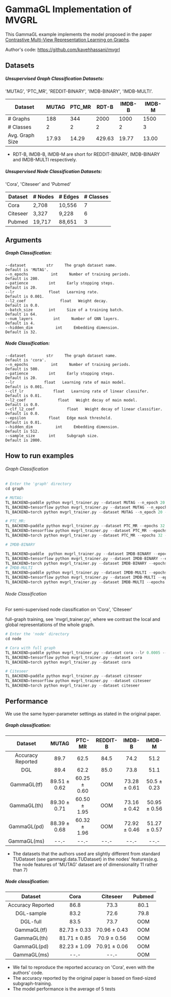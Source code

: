 # GammaGL Implementation of MVGRL
This GammaGL example implements the model proposed in the paper [Contrastive Multi-View Representation Learning on Graphs](https://arxiv.org/abs/2006.05582).

Author's code: https://github.com/kavehhassani/mvgrl


## Datasets

##### Unsupervised Graph Classification Datasets:

 'MUTAG', 'PTC_MR', 'REDDIT-BINARY', 'IMDB-BINARY', 'IMDB-MULTI'.

| Dataset         | MUTAG | PTC_MR | RDT-B  | IMDB-B | IMDB-M |
| --------------- | ----- | ------ | ------ | ------ | ------ |
| # Graphs        | 188   | 344    | 2000   | 1000   | 1500   |
| # Classes       | 2     | 2      | 2      | 2      | 3      |
| Avg. Graph Size | 17.93 | 14.29  | 429.63 | 19.77  | 13.00  |
* RDT-B, IMDB-B, IMDB-M are short for REDDIT-BINARY, IMDB-BINARY and IMDB-MULTI respectively.

##### Unsupervised Node Classification Datasets:

'Cora', 'Citeseer' and 'Pubmed'

| Dataset  | # Nodes | # Edges | # Classes |
| -------- | ------- | ------- | --------- |
| Cora     | 2,708   | 10,556  | 7         |
| Citeseer | 3,327   | 9,228   | 6         |
| Pubmed   | 19,717  | 88,651  | 3         |


## Arguments

##### 	Graph Classification:

```
--dataset         str     The graph dataset name.                Default is 'MUTAG'.
--n_epochs          int     Number of training periods.            Default is 200.
--patience         int     Early stopping steps.                  Default is 20.
--lr               float   Learning rate.                         Default is 0.001.
--l2_coef               float   Weight decay.                          Default is 0.0.
--batch_size       int     Size of a training batch.              Default is 64.
--num_layers         int     Number of GNN layers.                  Default is 4.
--hidden_dim          int     Embedding dimension.                   Default is 32.
```

##### 	Node Classification:

```
--dataset         str     The graph dataset name.                Default is 'cora'.
--n_epochs          int     Number of training periods.            Default is 500.
--patience         int     Early stopping steps.                  Default is 20.
--lr             float   Learning rate of main model.           Default is 0.001.
--clf_lr             float   Learning rate of linear classifer.     Default is 0.01.
--l2_coef              float   Weight decay of main model.            Default is 0.0.
--clf_l2_coef              float   Weight decay of linear classifier.     Default is 0.0.
--epsilon          float   Edge mask threshold.                   Default is 0.01.
--hidden_dim          int     Embedding dimension.                   Default is 512.
--sample_size      int     Subgraph size.                         Default is 2000.
```

## How to run examples

###### Graph Classification

```python
# Enter the 'graph' directory
cd graph

# MUTAG:
TL_BACKEND=paddle python mvgrl_trainer.py --dataset MUTAG --n_epoch 20 --hid_dim 32
TL_BACKEND=tensorflow python mvgrl_trainer.py --dataset MUTAG --n_epoch 20 --hid_dim 32
TL_BACKEND=torch python mvgrl_trainer.py --dataset MUTAG --n_epoch 20 --hid_dim 32

# PTC_MR:
TL_BACKEND=paddle python mvgrl_trainer.py --dataset PTC_MR --epochs 32 --hid_dim 128
TL_BACKEND=tensorflow python mvgrl_trainer.py --dataset PTC_MR --epochs 32 --hid_dim 128
TL_BACKEND=torch python mvgrl_trainer.py --dataset PTC_MR --epochs 32 --hid_dim 128

# IMDB-BINARY

TL_BACKEND=paddle  python mvgrl_trainer.py --dataset IMDB-BINARY --epochs 20 --hid_dim 512 --n_layers 2
TL_BACKEND=tensorflow python mvgrl_trainer.py --dataset IMDB-BINARY --epochs 20 --hid_dim 512 --n_layers 2
TL_BACKEND=torch python mvgrl_trainer.py --dataset IMDB-BINARY --epochs 20 --hid_dim 512 --n_layers 2
# IMDB-MULTI
TL_BACKEND=paddle python mvgrl_trainer.py --dataset IMDB-MULTI --epochs 20 --hid_dim 512 --n_layers 2
TL_BACKEND=tensorflow python mvgrl_trainer.py --dataset IMDB-MULTI --epochs 20 --hid_dim 512 --n_layers 2
TL_BACKEND=torch python mvgrl_trainer.py --dataset IMDB-MULTI --epochs 20 --hid_dim 512 --n_layers 2

```
###### Node Classification

For semi-supervised node classification on 'Cora', 'Citeseer'

full-graph training, see 'mvgrl_trainer.py', where we contrast the local and global representations of the whole graph.

```python
# Enter the 'node' directory
cd node

# Cora with full graph
TL_BACKEND=paddle python mvgrl_trainer.py --dataset cora --lr 0.0005 --patience 40
TL_BACKEND=tensorflow python mvgrl_trainer.py --dataset cora 
TL_BACKEND=torch python mvgrl_trainer.py --dataset cora 

# Citeseer 
TL_BACKEND=paddle python mvgrl_trainer.py --dataset citeseer
TL_BACKEND=tensorflow python mvgrl_trainer.py --dataset citeseer
TL_BACKEND=torch python mvgrl_trainer.py --dataset citeseer
```

## 	Performance

We use the same  hyper-parameter settings as stated in the original paper.

##### Graph classification:

|      Dataset      | MUTAG | PTC-MR | REDDIT-B | IMDB-B | IMDB-M |
| :---------------: | :---: | :----: | :------: | :----: | :----: |
| Accuracy Reported | 89.7  |  62.5  |   84.5   |  74.2  |  51.2  |
|        DGL        | 89.4  |  62.2  |   85.0   |  73.8  |  51.1  |
|    GammaGL(tf)    | 89.51 ± 0.62 | 60.25 ± 0.60 |   OOM    | 73.28 ± 0.61 |  50.5 ± 0.23  |
|    GammaGL(th)    | 89.30 ± 0.71 | 60.50 ± 1.95 | OOM | 73.16 ± 0.42 | 50.95 ± 0.56 |
|    GammaGL(pd)    | 88.39 ± 0.68 | 60.32 ± 1.96 | OOM | 72.92 ± 0.46 | 51.27 ± 0.57 |
|    GammaGL(ms)    | --.-  |  --.-  |   --.-   |  --.-  |  --.-  |

* The datasets that the authors used are slightly different from standard TUDataset (see gammagl.data.TUDataset) in the nodes' features(e.g. The node features of 'MUTAG' dataset are of dimensionality 11 rather than 7)

##### Node classification:



|      Dataset      | Cora | Citeseer | Pubmed |
| :---------------: | :---: | :------: | :----: |
| Accuracy Reported | 86.8 |   73.3   |  80.1  |
|    DGL-sample     | 83.2 |   72.6   |  79.8  |
|     DGL-full      | 83.5 |   73.7   |  OOM   |
|     GammaGL(tf)   | 82.73 ± 0.33 |   70.96 ± 0.43  |  OOM   |
|     GammaGL(th)   | 81.71 ± 0.85 | 70.9 ± 0.56 |  OOM   |
|     GammaGL(pd)   | 82.23 ± 1.09 | 70.91 ± 0.06 |  OOM   |
|     GammaGL(ms)   | --.- |   --.-   |  OOM   |


* We fail to reproduce the reported accuracy on 'Cora', even with the authors' code.
* The accuracy reported by the original paper is based on fixed-sized subgraph-training.
* The model performance is the average of 5 tests